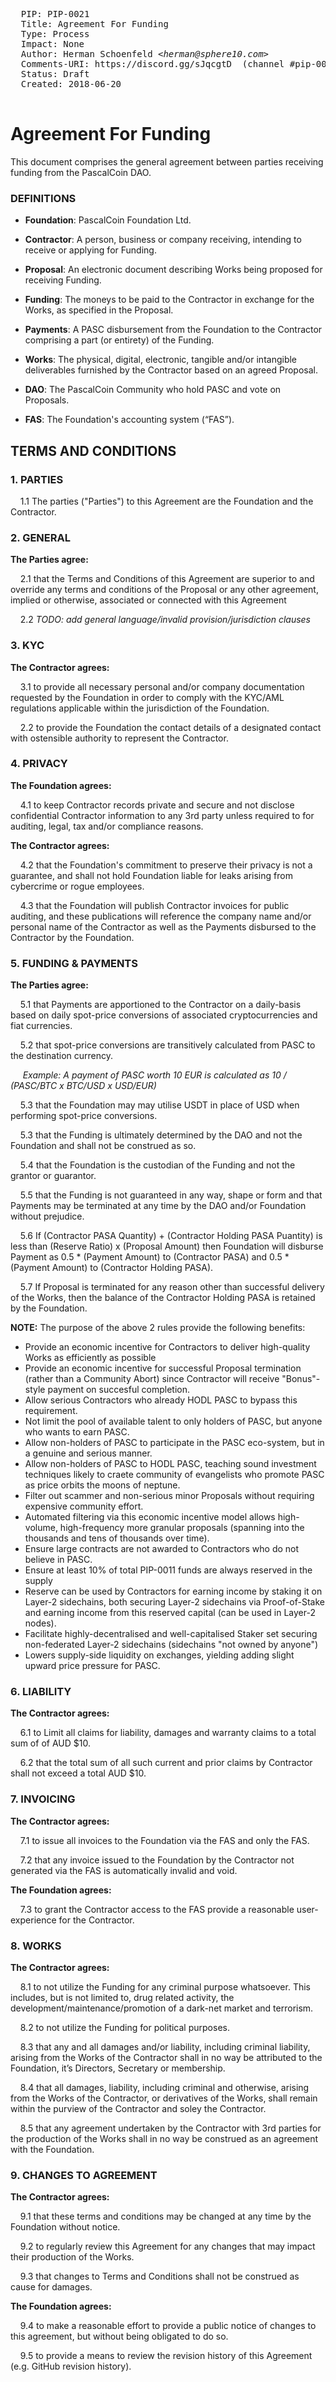 <pre>
  PIP: PIP-0021
  Title: Agreement For Funding
  Type: Process
  Impact: None
  Author: Herman Schoenfeld <i>&lt;herman@sphere10.com&gt;</i>
  Comments-URI: https://discord.gg/sJqcgtD  (channel #pip-0021)
  Status: Draft
  Created: 2018-06-20
 </pre>
 
# Agreement For Funding

This document comprises the general agreement between parties receiving funding from the PascalCoin DAO.

### DEFINITIONS 
- **Foundation**: PascalCoin Foundation Ltd.

- **Contractor**:  A person, business or company receiving, intending to receive or applying for Funding.

- **Proposal**:  An electronic document describing Works being proposed for receiving Funding.

- **Funding**: The moneys to be paid to the Contractor in exchange for the Works, as specified in the Proposal.

- **Payments**: A PASC disbursement from the Foundation to the Contractor comprising a part (or entirety) of the Funding.

- **Works**:  The physical, digital, electronic, tangible and/or intangible deliverables furnished by the Contractor based on an agreed Proposal.

- **DAO**: The PascalCoin Community who hold PASC and vote on Proposals.

- **FAS**: The Foundation's accounting system (“FAS”).

## TERMS AND CONDITIONS

### 1. PARTIES

&nbsp;&nbsp;&nbsp;&nbsp;1.1 The parties ("Parties") to this Agreement are the Foundation and the Contractor.


### 2. GENERAL

**The Parties agree:**

&nbsp;&nbsp;&nbsp;&nbsp;2.1 that the Terms and Conditions of this Agreement are superior to and override any terms and conditions of the Proposal or any other agreement, implied or otherwise, associated or connected with this Agreement

&nbsp;&nbsp;&nbsp;&nbsp;2.2 _TODO: add general language/invalid provision/jurisdiction clauses_

### 3. KYC

**The Contractor agrees:**

&nbsp;&nbsp;&nbsp;&nbsp;3.1 to provide all necessary personal and/or company documentation requested by the Foundation in order to comply with the KYC/AML regulations applicable within the jurisdiction of the Foundation.

&nbsp;&nbsp;&nbsp;&nbsp;2.2 to provide the Foundation the contact details of a designated contact with ostensible authority to represent the Contractor.

### 4. PRIVACY

**The Foundation agrees:**

&nbsp;&nbsp;&nbsp;&nbsp;4.1 to keep Contractor records private and secure and not disclose confidential Contractor information to any 3rd party unless required to for auditing, legal, tax and/or compliance reasons.

**The Contractor agrees:**

&nbsp;&nbsp;&nbsp;&nbsp;4.2 that the Foundation's commitment to preserve their privacy is not a guarantee, and shall not hold Foundation liable for leaks arising from cybercrime or rogue employees.

&nbsp;&nbsp;&nbsp;&nbsp;4.3 that the Foundation will publish Contractor invoices for public auditing, and these publications will reference the company name and/or personal name of the Contractor as well as the Payments disbursed to the Contractor by the Foundation.


### 5. FUNDING &amp; PAYMENTS

**The Parties agree:**

&nbsp;&nbsp;&nbsp;&nbsp;5.1 that Payments are apportioned to the Contractor on a daily-basis based on daily spot-price conversions of associated cryptocurrencies and fiat currencies.

&nbsp;&nbsp;&nbsp;&nbsp;5.2 that spot-price conversions are transitively calculated from PASC to the destination currency. 

&nbsp;&nbsp;&nbsp;&nbsp; _Example: A payment of PASC worth 10 EUR is calculated as 10 / (PASC/BTC x BTC/USD x USD/EUR)_

&nbsp;&nbsp;&nbsp;&nbsp;5.3 that the Foundation may may utilise USDT in place of USD when performing spot-price conversions.

&nbsp;&nbsp;&nbsp;&nbsp;5.3 that the Funding is ultimately determined by the DAO and not the Foundation and shall not be construed as so.

&nbsp;&nbsp;&nbsp;&nbsp;5.4 that the Foundation is the custodian of the Funding and not the grantor or guarantor.

&nbsp;&nbsp;&nbsp;&nbsp;5.5 that the Funding is not guaranteed in any way, shape or form and that Payments may be terminated at any time by the DAO and/or Foundation without prejudice.

&nbsp;&nbsp;&nbsp;&nbsp;5.6 If (Contractor PASA Quantity) + (Contractor Holding PASA Puantity) is less than (Reserve Ratio) x (Proposal Amount) then Foundation will disburse Payment as 0.5 * (Payment Amount) to (Contractor PASA) and 0.5 * (Payment Amount) to (Contractor Holding PASA).

&nbsp;&nbsp;&nbsp;&nbsp;5.7 If Proposal is terminated for any reason other than successful delivery of the Works, then the balance of the Contractor Holding PASA is retained by the Foundation.

**NOTE:** The purpose of the above 2 rules provide the following benefits:
- Provide an economic incentive for Contractors to deliver high-quality Works as efficiently as possible
- Provide an economic incentive for successful Proposal termination (rather than a Community Abort) since Contractor will receive "Bonus"-style payment on succesful completion.
- Allow serious Contractors who already HODL PASC to bypass this requirement.
- Not limit the pool of available talent to only holders of PASC, but anyone who wants to earn PASC.
- Allow non-holders of PASC to participate in the PASC eco-system, but in a genuine and serious manner. 
- Allow non-holders of PASC to HODL PASC, teaching sound investment techniques likely to craete community of evangelists who promote PASC as price orbits the moons of neptune.
- Filter out scammer and non-serious minor Proposals without requiring expensive community effort.
- Automated filtering via this economic incentive model allows high-volume, high-frequency more granular proposals (spanning into the thousands and tens of thousands over time).
- Ensure large contracts are not awarded to Contractors who do not believe in PASC.
- Ensure at least 10% of total PIP-0011 funds are always reserved in the supply
- Reserve can be used by Contractors for earning income by staking it on Layer-2 sidechains, both securing Layer-2 sidechains via Proof-of-Stake and earning income from this reserved capital (can be used in Layer-2 nodes).
- Facilitate highly-decentralised and well-capitalised Staker set securing non-federated Layer-2 sidechains (sidechains "not owned by anyone")
- Lowers supply-side liquidity on exchanges, yielding adding slight upward price pressure for PASC.

### 6. LIABILITY

**The Contractor agrees:**

&nbsp;&nbsp;&nbsp;&nbsp;6.1 to Limit all claims for liability, damages and warranty claims to a total sum of of AUD $10.

&nbsp;&nbsp;&nbsp;&nbsp;6.2 that the total sum of all such current and prior claims by Contractor shall not exceed a total AUD $10.

### 7. INVOICING

**The Contractor agrees:**

&nbsp;&nbsp;&nbsp;&nbsp;7.1 to issue all invoices to the Foundation via the FAS and only the FAS.

&nbsp;&nbsp;&nbsp;&nbsp;7.2 that any invoice issued to the Foundation by the Contractor not generated via the FAS is automatically invalid and void.

**The Foundation agrees:**

&nbsp;&nbsp;&nbsp;&nbsp;7.3 to grant the Contractor access to the FAS
provide a reasonable user-experience for the Contractor.

### 8. WORKS

**The Contractor agrees:**

&nbsp;&nbsp;&nbsp;&nbsp;8.1 to not utilize the Funding for any criminal purpose whatsoever. This includes, but is not limited to, drug related activity, the development/maintenance/promotion of a dark-net market and terrorism.

&nbsp;&nbsp;&nbsp;&nbsp;8.2 to not utilize the Funding for political purposes.

&nbsp;&nbsp;&nbsp;&nbsp;8.3 that any and all damages and/or liability, including criminal liability, arising from the Works of the Contractor shall in no way be attributed to the Foundation, it’s Directors, Secretary or membership.

&nbsp;&nbsp;&nbsp;&nbsp;8.4 that all damages, liability, including criminal and otherwise, arising from the Works of the Contractor, or derivatives of the Works, shall remain within the purview of the Contractor and soley the Contractor.

&nbsp;&nbsp;&nbsp;&nbsp;8.5 that any agreement undertaken by the Contractor with 3rd parties for the production of the Works shall in no way be construed as an agreement with the Foundation.

### 9. CHANGES TO AGREEMENT

**The Contractor agrees:**

&nbsp;&nbsp;&nbsp;&nbsp;9.1 that these terms and conditions may be changed at any time by the Foundation without notice.

&nbsp;&nbsp;&nbsp;&nbsp;9.2 to regularly review this Agreement for any changes that may impact their production of the Works.

&nbsp;&nbsp;&nbsp;&nbsp;9.3 that changes to Terms and Conditions shall not be construed as cause for damages.

**The Foundation agrees:**

&nbsp;&nbsp;&nbsp;&nbsp;9.4 to make a reasonable effort to provide a public notice of changes to this agreement, but without being obligated to do so.

&nbsp;&nbsp;&nbsp;&nbsp;9.5 to provide a means to review the revision history of this Agreement (e.g. GitHub revision history).


